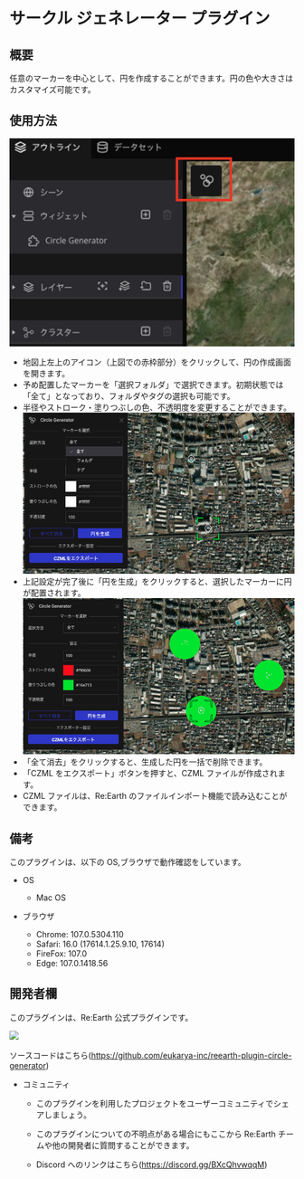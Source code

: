 # サークル ジェネレーター プラグイン

## 概要

任意のマーカーを中心として、円を作成することができます。円の色や大きさはカスタマイズ可能です。

## 使用方法

![](src/img1.png)

- 地図上左上のアイコン（上図での赤枠部分）をクリックして、円の作成画面を開きます。
- 予め配置したマーカーを「選択フォルダ」で選択できます。初期状態では「全て」となっており、フォルダやタグの選択も可能です。
- 半径やストローク・塗りつぶしの色、不透明度を変更することができます。
  ![](src/img2.png)
- 上記設定が完了後に「円を生成」をクリックすると、選択したマーカーに円が配置されます。
  ![](src/img3.png)
- 「全て消去」をクリックすると、生成した円を一括で削除できます。
- 「CZML をエクスポート」ボタンを押すと、CZML ファイルが作成されます。
- CZML ファイルは、Re:Earth のファイルインポート機能で読み込むことができます。

## 備考

このプラグインは、以下の OS,ブラウザで動作確認をしています。

- OS

  - Mac OS

- ブラウザ
  - Chrome: 107.0.5304.110
  - Safari: 16.0 (17614.1.25.9.10, 17614)
  - FireFox: 107.0
  - Edge: 107.0.1418.56

## 開発者欄

このプラグインは、Re:Earth 公式プラグインです。

![](https://eukarya-inc.github.io/reearth-plugin-shinsuiNavi/src/logo-3.png)

ソースコードはこちら(https://github.com/eukarya-inc/reearth-plugin-circle-generator)

- コミュニティ

  - このプラグインを利用したプロジェクトをユーザーコミュニティでシェアしましょう。

  - このプラグインについての不明点がある場合にもここから Re:Earth チームや他の開発者に質問することができます。

  - Discord へのリンクはこちら(https://discord.gg/BXcQhvwqqM)
